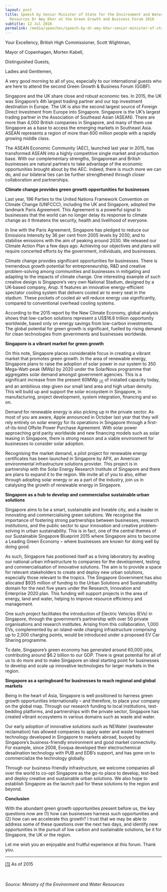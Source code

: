 ```yaml
---
layout: post
title: Speech by Senior Minister of State for the Environment and Water
  Resources Dr Amy Khor at the Green Growth and Business Forum 2016
subtitle: 12 Jul 2016
permalink: /media/speeches/speech-by-dr-amy-khor-senior-minister-of-state-for-the-environment-and-water-resources-at-the-green-growth-and-business-forum-2016-12-july-2016
---
```

Your Excellency, British High Commissioner, Scott Wightman,

Mayor of Copenhagen, Morten Kabell,

Distinguished Guests,

Ladies and Gentlemen,

A very good morning to all of you, especially to our international guests who are here to attend the second Green Growth & Business Forum (GGBF).

Singapore and the UK share close and robust economic ties. In 2015, the UK was Singapore’s 4th largest trading partner and our top investment destination in Europe. The UK is also the second largest source of Foreign Direct Investment from Europe into Singapore. Singapore is the UK’s largest trading partner in the Association of Southeast Asian (ASEAN). There are more than 4,000 British companies in Singapore, and many of them use Singapore as a base to access the emerging markets in Southeast Asia. ASEAN represents a region of more than 600 million people with a rapidly growing middle class.

The ASEAN Economic Community (AEC), launched last year in 2015, has transformed ASEAN into a highly competitive single market and production base. With our complementary strengths, Singaporean and British businesses are natural partners to take advantage of the economic opportunities brought about by the AEC. Indeed, there is much more we can do, and our bilateral ties can be further strengthened through closer collaboration and partnerships.

**Climate change provides green growth opportunities for businesses**

Last year, 196 Parties to the United Nations Framework Convention on Climate Change (UNFCCC), including the UK and Singapore, adopted the landmark Paris Agreement. This Agreement is a powerful signal to businesses that the world can no longer delay its response to climate change as it threatens the security, health and livelihood of everyone.

In line with the Paris Agreement, Singapore has pledged to reduce our Emissions Intensity by 36 per cent from 2005 levels by 2030, and to stabilise emissions with the aim of peaking around 2030. We released our Climate Action Plan a few days ago. Achieving our objectives and plans will require concerted efforts by the government, individuals, and businesses.

Climate change provides significant opportunities for businesses. There is tremendous growth potential for entrepreneurship, R&D and creative problem-solving among communities and businesses in mitigating and adapting to the impacts of climate change. One interesting example of such creative design is Singapore’s very own National Stadium, designed by a UK-based company, Arup. It features an innovative energy-efficient spectator cooling system that delivers cooled air to every seat in the stadium. These pockets of cooled air will reduce energy use significantly, compared to conventional overhead cooling systems.

According to the 2015 report by the New Climate Economy, global analysis shows that low-carbon solutions represent a US$16.6 trillion opportunity worldwide, based only on energy savings from low-carbon investments. The global potential for green growth is significant, fuelled by rising demand for clean technologies from governments and businesses worldwide.

**Singapore is a vibrant market for green growth**

On this note, Singapore places considerable focus in creating a vibrant market that promotes green growth. In the area of renewable energy, Singapore plans to raise the adoption of solar power in our system to 350 Mega-Watt-peak (MWp) by 2020 under the SolarNova programme that aggregates solar demand amongst government agencies. This is a significant increase from the present 60MWp <a href="#1" id="1sub"><sub>[1]</sub></a> of installed capacity today, and an ambitious step given our small land area and high urban density. This will build up and support the solar ecosystem in Singapore, in manufacturing, project development, system integration, financing and so on.

Demand for renewable energy is also picking up in the private sector. As most of you are aware, Apple announced in October last year that they will rely entirely on solar energy for its operations in Singapore through a first-of-its-kind Offsite Power Purchase Agreement. With solar power approaching grid parity worldwide and new financing models such as solar leasing in Singapore, there is strong reason and a viable environment for businesses to consider solar adoption.

Recognising the market demand, a pilot project for renewable energy certificates has been launched in Singapore by APX, an American environmental infrastructure solutions provider. This project is in partnership with the Solar Energy Research Institute of Singapore and there are plans to expand it to the region. We invite all of you to also, either through adopting solar energy or as a part of the industry, join us in catalysing the growth of renewable energy in Singapore.

**Singapore as a hub to develop and commercialise sustainable urban solutions**

Singapore aims to be a smart, sustainable and liveable city, and a leader in innovating and commercialising green solutions. We recognise the importance of fostering strong partnerships between businesses, research institutions, and the public sector to spur innovation and creative problem-solving in urban sustainability. This is in fact, one of the central themes of our Sustainable Singapore Blueprint 2015 where Singapore aims to become a Leading Green Economy – where businesses are known for doing well by doing good.

As such, Singapore has positioned itself as a living laboratory by availing our national urban infrastructure to companies for the development, testing and commercialisation of innovative solutions. The aim is to provide a space for relevant stakeholders to create and deploy new urban solutions, especially those relevant to the tropics. The Singapore Government has also allocated $935 million of funding to the Urban Solutions and Sustainability domain for the next five years under the Research, Innovation and Enterprise 2020 plan. This funding will support projects in the area of energy, land and water, helping to improve resource efficiency and management.

One such project facilitates the introduction of Electric Vehicles (EVs) in Singapore, through the government’s partnership with over 50 private organisations and research institutes. Arising from this collaboration, 1,000 EVs, complemented by an island-wide charging infrastructure comprising up to 2,000 charging points, would be introduced under a proposed EV Car Sharing programme.

To date, Singapore’s green economy has generated around 60,000 jobs, contributing around $6.2 billion to our GDP. There is great potential for all of us to do more and to make Singapore an ideal starting point for businesses to develop and scale up innovative technologies for larger markets in the region.

**Singapore as a springboard for businesses to reach regional and global markets**

Being in the heart of Asia, Singapore is well positioned to harness green growth opportunities internationally – and therefore, to place your company on the global map. Through our research funding to local institutions, test-bedding platforms, and partnerships with the private sector, Singapore has created vibrant ecosystems in various domains such as waste and water.

Our early adoption of innovative solutions such as NEWater (wastewater reclamation) has allowed companies to apply water and waste treatment technology developed in Singapore to markets abroad, buoyed by Singapore’s business-friendly environment and good market connectivity. For example, since 2008, Evoqua developed their electrochemical desalination technology with PUB and EDB’s support, and has gone on to commercialize the technology globally.

Through our business-friendly infrastructure, we welcome companies all over the world to co-opt Singapore as the go-to place to develop, test-bed and deploy creative and sustainable urban solutions. We also hope to establish Singapore as the launch pad for these solutions to the region and beyond.

**Conclusion**

With the abundant green growth opportunities present before us, the key questions now are (1) how can businesses harness such opportunities and (2) how can we accelerate this growth? I trust that we may be able to address some of these questions over the next two days, and identify new opportunities in the pursuit of low carbon and sustainable solutions, be it for Singapore, the UK or the region.

Let me wish you an enjoyable and fruitful experience at this forum. Thank you.

___

<a href="#1sub" id="1" name="1">[1]</a> As of 2015
<br><br><br>


*Source: Ministry of the Environment and Water Resources*